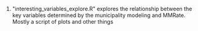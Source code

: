 1. "interesting_variables_explore.R" explores the relationship between the key variables determined by the municipality modeling and MMRate. Mostly a script of plots and other things
